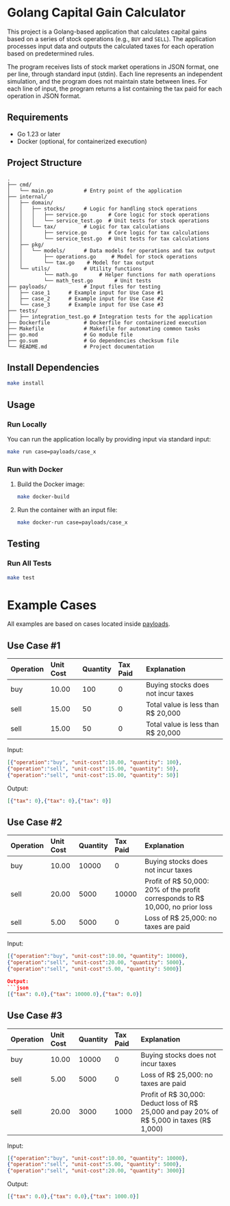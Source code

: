 # Golang Capital Gain Calculator

This project is a Golang-based application that calculates capital gains based on a series of stock operations (e.g., `BUY` and `SELL`). The application processes input data and outputs the calculated taxes for each operation based on predetermined rules.

The program receives lists of stock market operations in JSON format, one per line, through standard input (stdin). Each line represents an independent simulation, and the program does not maintain state between lines. For each line of input, the program returns a list containing the tax paid for each operation in JSON format.

## Requirements

- Go 1.23 or later
- Docker (optional, for containerized execution)

## Project Structure

```
.
├── cmd/
│   └── main.go          # Entry point of the application
├── internal/
│   ├── domain/
│   │   ├── stocks/      # Logic for handling stock operations
│   │   │   ├── service.go       # Core logic for stock operations
│   │   │   └── service_test.go  # Unit tests for stock operations
│   │   └── tax/         # Logic for tax calculations
│   │       ├── service.go       # Core logic for tax calculations
│   │       └── service_test.go  # Unit tests for tax calculations
│   ├── pkg/
│   │   └── models/      # Data models for operations and tax output
│   │       ├── operations.go     # Model for stock operations
│   │       └── tax.go    # Model for tax output
│   └── utils/           # Utility functions
│           └── math.go       # Helper functions for math operations
│           └── math_test.go       # Unit tests
├── payloads/            # Input files for testing
│   ├── case_1      # Example input for Use Case #1
│   ├── case_2      # Example input for Use Case #2
│   └── case_3      # Example input for Use Case #3
├── tests/
│   ├── integration_test.go # Integration tests for the application
├── Dockerfile           # Dockerfile for containerized execution
├── Makefile             # Makefile for automating common tasks
├── go.mod               # Go module file
├── go.sum               # Go dependencies checksum file
└── README.md            # Project documentation
```

## Install Dependencies

```bash
make install
```

## Usage

### Run Locally

You can run the application locally by providing input via standard input:

```bash
make run case=payloads/case_x
```

### Run with Docker

1. Build the Docker image:

   ```bash
   make docker-build
   ```

2. Run the container with an input file:

   ```bash
   make docker-run case=payloads/case_x
   ```

## Testing

### Run All Tests

```bash
make test
```

# Example Cases
All examples are based on cases located inside [payloads](./payloads/).

## Use Case #1
| Operation | Unit Cost | Quantity | Tax Paid | Explanation                                                                 |
|:----------|:----------|:---------|:---------|:----------------------------------------------------------------------------|
| buy       | 10.00     | 100      | 0        | Buying stocks does not incur taxes                                          |
| sell      | 15.00     | 50       | 0        | Total value is less than R$ 20,000                                          |
| sell      | 15.00     | 50       | 0        | Total value is less than R$ 20,000                                          |

Input:
```json
[{"operation":"buy", "unit-cost":10.00, "quantity": 100},
{"operation":"sell", "unit-cost":15.00, "quantity": 50},
{"operation":"sell", "unit-cost":15.00, "quantity": 50}]
```
Output:
```json
[{"tax": 0},{"tax": 0},{"tax": 0}]
```

## Use Case #2
| Operation | Unit Cost | Quantity | Tax Paid | Explanation                                                                 |
|:----------|:----------|:---------|:---------|:----------------------------------------------------------------------------|
| buy       | 10.00     | 10000    | 0        | Buying stocks does not incur taxes                                          |
| sell      | 20.00     | 5000     | 10000    | Profit of R$ 50,000: 20% of the profit corresponds to R$ 10,000, no prior loss |
| sell      | 5.00      | 5000     | 0        | Loss of R$ 25,000: no taxes are paid                                       |

Input:
```json
[{"operation":"buy", "unit-cost":10.00, "quantity": 10000},
{"operation":"sell", "unit-cost":20.00, "quantity": 5000},
{"operation":"sell", "unit-cost":5.00, "quantity": 5000}]

Output:
```json
[{"tax": 0.0},{"tax": 10000.0},{"tax": 0.0}]
```

## Use Case #3
| Operation | Unit Cost | Quantity | Tax Paid | Explanation                                                                 |
|:----------|:----------|:---------|:---------|:----------------------------------------------------------------------------|
| buy       | 10.00     | 10000    | 0        | Buying stocks does not incur taxes                                          |
| sell      | 5.00      | 5000     | 0        | Loss of R$ 25,000: no taxes are paid                                       |
| sell      | 20.00     | 3000     | 1000     | Profit of R$ 30,000: Deduct loss of R$ 25,000 and pay 20% of R$ 5,000 in taxes (R$ 1,000) |

Input:
```json
[{"operation":"buy", "unit-cost":10.00, "quantity": 10000},
{"operation":"sell", "unit-cost":5.00, "quantity": 5000},
{"operation":"sell", "unit-cost":20.00, "quantity": 3000}]
```
Output:
```json
[{"tax": 0.0},{"tax": 0.0},{"tax": 1000.0}]